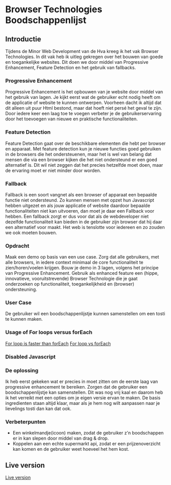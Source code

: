 # Browser Technologies Boodschappenlijst

## Introductie
Tijdens de Minor Web Development van de Hva kreeg ik het vak Browser Technologies. In dit vak heb ik uitleg gekregen over het bouwen van goede en toegankelijke websites. Dit doen we door middel van Progressive Enhancement, Feature Detection en het gebruik van fallbacks.

### Progressive Enhancement
Progressive Enhancement is het opbouwen van je website door middel van het gebruik van lagen. Je kijkt eerst wat de gebruiker echt nodig heeft om de applicatie of website te kunnen ontwerpen. Voorheen dacht ik altijd dat dit alleen uit puur Html bestond, maar dat hoeft niet persé het geval te zijn. Door iedere keer een laag toe te voegen verbeter je de gebruikerservaring door het toevoegen van nieuwe en praktische functionaliteiten. 

### Feature Detection
Feature Detection gaat over de beschikbare elementen die hebt per browser en apparaat. Met feature detection kun je nieuwe functies goed gebruiken in de browsers die het ondersteuenen, maar het is wel van belang dat mensen die via een browser kijken die het niet ondersteund er een goed alternatief is. Dit wil niet zeggen dat het precies hetzelfde moet doen, maar de ervaring moet er niet minder door worden.  

### Fallback
Fallback is een soort vangnet als een browser of apparaat een bepaalde functie niet ondersteund. Zo kunnen mensen met opzet hun Javascript hebben uitgezet en als jouw applicatie of website daardoor bepaalde functionaliteiten niet kan uitvoeren, dan moet je daar een Fallback voor hebben. Een fallback zorgt er dus voor dat als de webdeveloper niet dezelfde functionaliteit kan bieden in de gebruiker zijn browser dat hij daar een alternatief voor maakt. Het web is tenslotte voor iedereen en zo zouden we ook moeten bouwen.

### Opdracht
Maak een demo op basis van een use case. Zorg dat alle gebruikers, met alle browsers, in iedere context minimaal de core functionaliteit te zien/horen/voelen krijgen. Bouw je demo in 3 lagen, volgens het principe van Progressive Enhancement. Gebruik als enhanced feature een (hippe, innovatieve, vooruitstrevende) Browser Technologie die je gaat onderzoeken op functionaliteit, toegankelijkheid en (browser) ondersteuning.

### User Case
De gebruiker wil een boodschappenlijstje kunnen samenstellen om een tosti te kunnen maken.


### Usage of For loops versus forEach

[For loop is faster than forEach](https://jsperf.com/fast-array-foreach)
[For loop vs forEach](http://thejsguy.com/2016/07/30/javascript-for-loop-vs-array-foreach.html)

### Disabled Javascript

### De oplossing
Ik heb eerst gekeken wat er precies in moet zitten om de eerste laag van progressive enhancement te bereiken. Zorgen dat de gebruiker een boodschappenlijstje kan samenstellen. Dit was nog vrij kaal en daarom heb ik het verreikt met een opties om je eigen versie ervan te maken. De basis ingredienten staan altijd klaar, maar als je hem nog wilt aanpassen naar je lievelings tosti dan kan dat ook. 

### Verbeterpunten
* Een winkelmandje(icoon) maken, zodat de gebruiker z'n boodschappen er in kan slepen door middel van drag & drop.
* Koppelen aan een echte supermarkt api, zodat er een prijzenoverzicht kan komen en de gebruiker weet hoeveel het hem kost.  

## Live version
[Live version](https://rvdpas.github.io/minor/browser-technologies/final/index.html)
